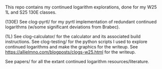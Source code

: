This repo contains my continued logarithm explorations, done for my W25 1L and S25 130E classes.

(130E) See clog-pyrtl/ for my pyrtl implementation of redundant continued logarithms (w/some significant deviations from Brabec).

(1L) See clog-calculator/ for the calculator and its associated build instructions. See clog-testing/ for the python scripts I used to explore continued logarithms and make the graphics for the writeup. See https://allielmno.com/blogposts/clogs-w25.html for the writeup.

See papers/ for all the extant continued logarithm resources/literature.

